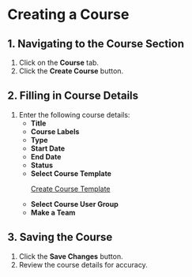 # **Creating a Course**  

## **1. Navigating to the Course Section**  
1. Click on the **Course** tab.  
2. Click the **Create Course** button.  

## **2. Filling in Course Details**  
1. Enter the following course details:  
   - **Title**  
   - **Course Labels**  
   - **Type**  
   - **Start Date**  
   - **End Date**  
   - **Status**  
   - **Select Course Template**
     <p><a href="Course Template">Create Course Template</a></p>
   - **Select Course User Group**  
   - **Make a Team**  

## **3. Saving the Course**  
1. Click the **Save Changes** button.  
2. Review the course details for accuracy.  

